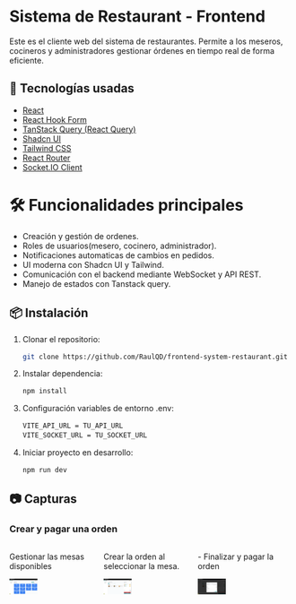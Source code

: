 # Sistema de Restaurant - Frontend

Este es el cliente web del sistema de restaurantes. Permite a los meseros, cocineros y administradores gestionar órdenes en tiempo real de forma eficiente.

## 🚀 Tecnologías usadas

- [React](https://react.dev/)
- [React Hook Form](https://react-hook-form.com/)
- [TanStack Query (React Query)](https://tanstack.com/query/latest)
- [Shadcn UI](https://ui.shadcn.dev/)
- [Tailwind CSS](https://tailwindcss.com/)
- [React Router](https://reactrouter.com/)
- [Socket.IO Client](https://socket.io/)

# 🛠️ Funcionalidades principales
- Creación y gestión de ordenes.
- Roles de usuarios(mesero, cocinero, administrador).
- Notificaciones automaticas de cambios en pedidos.
- UI moderna con Shadcn UI y Tailwind.
- Comunicación con el backend mediante WebSocket y API REST.
- Manejo de estados con Tanstack query.

## 📦 Instalación

1. Clonar el repositorio:

   ```bash
   git clone https://github.com/RaulQD/frontend-system-restaurant.git

   ```
2. Instalar dependencia:

   ```bash
   npm install
   ```
3. Configuración variables de entorno .env:
   
   ```bash
   VITE_API_URL = TU_API_URL
   VITE_SOCKET_URL = TU_SOCKET_URL
   ```
4. Iniciar proyecto en desarrollo:

   ```bash
   npm run dev
   ```

## 📷 Capturas 

### Crear y pagar una orden
<div style="display: flex; justify-content: space-around; width:"100%">                                                                  
   <div>
      <p>Gestionar las mesas disponibles</p>
      <img src="./screenshots/Gestion_de_mesas.webp" alt="Gestion de la mesas" width="30%" />
   </div>
   <div>
      <p>Crear la orden al seleccionar la mesa.</p>
      <img src="./screenshots/agregar_items.webp" alt="Agregar Items" width="30%" />
   </div>
   <div>
      <p> - Finalizar y pagar la orden</p>
      <img src="./screenshots/pagar_orden.webp" alt="Pagar Orden" width="30%" />
   </div>
</div>

